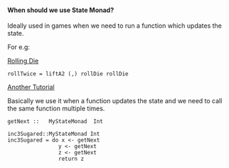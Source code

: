#### When should we use State Monad?

Ideally used in games when we need to run a function which updates the state. 

For e.g: 

[Rolling Die](https://en.wikibooks.org/wiki/Haskell/Understanding_monads/State#Example:_Rolling_Dice)

`rollTwice = liftA2 (,) rollDie rollDie` 

[Another Tutorial](https://wiki.haskell.org/State_Monad#Complete_and_Concrete_Example_2)

Basically we use it when a function updates the state and we need to call the same function multiple times.

    getNext ::   MyStateMonad  Int
    
    inc3Sugared::MyStateMonad Int
    inc3Sugared = do x <- getNext        
                    y <- getNext
                    z <- getNext
                    return z


 